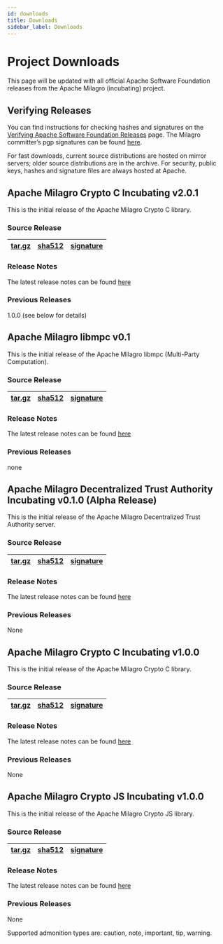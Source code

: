 ```yaml
---
id: downloads
title: Downloads
sidebar_label: Downloads
---
```

# Project Downloads

This page will be updated with all official Apache Software Foundation releases from the Apache Milagro (incubating) project.

## Verifying Releases

You can find instructions for checking hashes and signatures on the [Verifying Apache Software Foundation Releases](http://www.apache.org/info/verification.html) page. The Milagro committer’s pgp signatures can be found [here](https://www.apache.org/dist/incubator/milagro/KEYS).   

For fast downloads, current source distributions are hosted on mirror servers; older source distributions are in the archive. For security, public keys, hashes and signature files are always hosted at Apache.

## Apache Milagro Crypto C Incubating v2.0.1

This is the initial release of the Apache Milagro Crypto C library.

### Source Release

| [tar.gz](http://www.apache.org/dyn/closer.cgi/incubator/milagro/apache-milagro-crypto-c-2.0.1-incubating/apache-milagro-crypto-c-2.0.1-incubating-src.tar.gz) | [sha512](https://www.apache.org/dist/incubator/milagro/apache-milagro-crypto-c-2.0.1-incubating/apache-milagro-crypto-c-2.0.1-incubating-src.tar.gz.sha512) | [signature](https://www.apache.org/dist/incubator/milagro/apache-milagro-crypto-c-2.0.1-incubating/apache-milagro-crypto-c-2.0.1-incubating-src.tar.gz.asc) |
| ------------------------------------------------------------------------------------------------------------------------------------------------------------- | ----------------------------------------------------------------------------------------------------------------------------------------------------------- | ----------------------------------------------------------------------------------------------------------------------------------------------------------- |

### Release Notes

The latest release notes can be found [here](https://github.com/apache/incubator-milagro-crypto-c/releases/tag/2.0.1)

### Previous Releases

1.0.0 (see below for details)

## Apache Milagro libmpc v0.1

This is the initial release of the Apache Milagro libmpc (Multi-Party Computation).

### Source Release

| [tar.gz](https://www.apache.org/dyn/closer.cgi/incubator/milagro/apache-milagro-mpc-0.1-incubating/apache-milagro-mpc-0.1-incubating-src.tar.gz) | [sha512](https://www.apache.org/dyn/closer.cgi/incubator/milagro/apache-milagro-mpc-0.1-incubating/apache-milagro-mpc-0.1-incubating-src.tar.gz.sha512) | [signature](https://www.apache.org/dyn/closer.cgi/incubator/milagro/apache-milagro-mpc-0.1-incubating/apache-milagro-mpc-0.1-incubating-src.tar.gz.asc) |
| ------------------------------------------------------------------------------------------------------------------------------------------------ | ------------------------------------------------------------------------------------------------------------------------------------------------------- | ------------------------------------------------------------------------------------------------------------------------------------------------------- |

### Release Notes

The latest release notes can be found [here](https://github.com/apache/incubator-milagro-MPC/releases/tag/0.1)

### Previous Releases

none

## Apache Milagro Decentralized Trust Authority Incubating v0.1.0 (Alpha Release)

This is the initial release of the Apache Milagro Decentralized Trust Authority server.

### Source Release

| [tar.gz](http://www.apache.org/dyn/closer.cgi/incubator/milagro/apache-milagro-dta-0.1.0-incubating/apache-milagro-dta-0.1.0-incubating-src.tar.gz) | [sha512](https://www.apache.org/dist/incubator/milagro/apache-milagro-dta-0.1.0-incubating/apache-milagro-dta-0.1.0-incubating-src.tar.gz.sha512) | [signature](https://www.apache.org/dist/incubator/milagro/apache-milagro-dta-0.1.0-incubating/apache-milagro-dta-0.1.0-incubating-src.tar.gz.asc) |
| --------------------------------------------------------------------------------------------------------------------------------------------------- | ------------------------------------------------------------------------------------------------------------------------------------------------- | ------------------------------------------------------------------------------------------------------------------------------------------------- |

### Release Notes

The latest release notes can be found [here](https://github.com/apache/incubator-milagro-dta/releases/tag/0.1.0)

### Previous Releases

None

## Apache Milagro Crypto C Incubating v1.0.0

This is the initial release of the Apache Milagro Crypto C library.

### Source Release

| [tar.gz](http://www.apache.org/dyn/closer.cgi/incubator/milagro/apache-milagro-crypto-c-1.0.0-incubating/apache-milagro-crypto-c-1.0.0-incubating-src.tar.gz) | [sha512](https://www.apache.org/dist/incubator/milagro/apache-milagro-crypto-c-1.0.0-incubating/apache-milagro-crypto-c-1.0.0-incubating-src.tar.gz.sha512) | [signature](https://www.apache.org/dist/incubator/milagro/apache-milagro-crypto-c-1.0.0-incubating/apache-milagro-crypto-c-1.0.0-incubating-src.tar.gz.asc) |
| ------------------------------------------------------------------------------------------------------------------------------------------------------------- | ----------------------------------------------------------------------------------------------------------------------------------------------------------- | ----------------------------------------------------------------------------------------------------------------------------------------------------------- |

### Release Notes

The latest release notes can be found [here](https://github.com/apache/incubator-milagro-crypto-c/releases/tag/1.0.0)

### Previous Releases

None

## Apache Milagro Crypto JS Incubating v1.0.0

This is the initial release of the Apache Milagro Crypto JS library.

### Source Release

| [tar.gz](http://www.apache.org/dyn/closer.cgi/incubator/milagro/apache-milagro-crypto-js-1.0.0-incubating/apache-milagro-crypto-js-1.0.0-incubating-src.tar.gz) | [sha512](https://www.apache.org/dist/incubator/milagro/apache-milagro-crypto-js-1.0.0-incubating/apache-milagro-crypto-js-1.0.0-incubating-src.tar.gz.sha512) | [signature](https://www.apache.org/dist/incubator/milagro/apache-milagro-crypto-js-1.0.0-incubating/apache-milagro-crypto-js-1.0.0-incubating-src.tar.gz.asc) |
| --------------------------------------------------------------------------------------------------------------------------------------------------------------- | ------------------------------------------------------------------------------------------------------------------------------------------------------------- | ------------------------------------------------------------------------------------------------------------------------------------------------------------- |

### Release Notes

The latest release notes can be found [here](https://github.com/apache/incubator-milagro-crypto-js/releases/tag/1.0.0)

### Previous Releases

None


Supported admonition types are: caution, note, important, tip, warning.

